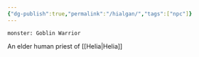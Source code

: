```yaml
---
{"dg-publish":true,"permalink":"/hialgan/","tags":["npc"]}
---
```




```statblock
monster: Goblin Warrior
```

An elder human priest of [[Helia\|Helia]]